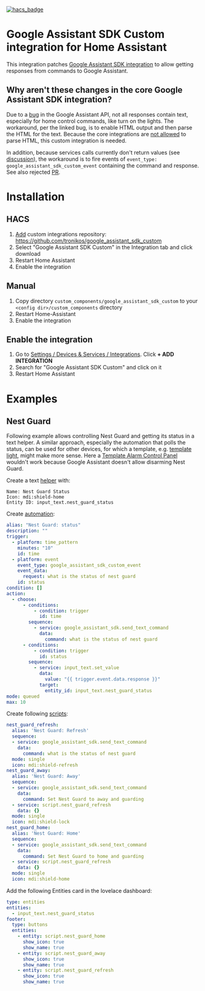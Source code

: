 [![hacs_badge](https://img.shields.io/badge/HACS-Custom-41BDF5.svg)](https://github.com/hacs/integration)

# Google Assistant SDK Custom integration for Home Assistant
This integration patches [Google Assistant SDK integration](https://www.home-assistant.io/integrations/google_assistant_sdk/) to allow getting responses from commands to Google Assistant.

## Why aren't these changes in the core Google Assistant SDK integration?
Due to a [bug](https://github.com/googlesamples/assistant-sdk-python/issues/391) in the Google Assistant API,
not all responses contain text, especially for home control commands, like turn on the lights.
The workaround, per the linked bug, is to enable HTML output and then parse the HTML for the text.
Because the core integrations are [not allowed](https://github.com/home-assistant/architecture/blob/master/adr/0004-webscraping.md) to parse HTML,
this custom integration is needed.

In addition, because services calls currently don't return values (see [discussion](https://github.com/home-assistant/architecture/discussions/777)),
the workaround is to fire events of `event_type: google_assistant_sdk_custom_event` containing the command and response.
See also rejected [PR](https://github.com/home-assistant/core/pull/84856).

# Installation

## HACS
1. [Add](http://homeassistant.local:8123/hacs/integrations) custom integrations repository: https://github.com/tronikos/google_assistant_sdk_custom
2. Select "Google Assistant SDK Custom" in the Integration tab and click download
3. Restart Home Assistant
4. Enable the integration

## Manual
1. Copy directory `custom_components/google_assistant_sdk_custom` to your `<config dir>/custom_components` directory
2. Restart Home-Assistant
3. Enable the integration

## Enable the integration
1. Go to [Settings / Devices & Services / Integrations](http://homeassistant.local:8123/config/integrations). Click **+ ADD INTEGRATION**
2. Search for "Google Assistant SDK Custom" and click on it
3. Restart Home Assistant

# Examples

## Nest Guard

Following example allows controlling Nest Guard and getting its status in a text helper.
A similar approach, especially the automation that polls the status, can be used for other devices,
for which a template, e.g. [template light](https://www.home-assistant.io/integrations/light.template/), might make more sense. 
Here a [Template Alarm Control Panel](https://www.home-assistant.io/integrations/alarm_control_panel.template/) wouldn't work
because Google Assistant doesn't allow disarming Nest Guard.

Create a text [helper](http://homeassistant.local:8123/config/helpers) with:

```
Name: Nest Guard Status
Icon: mdi:shield-home
Entity ID: input_text.nest_guard_status
```

Create [automation](http://homeassistant.local:8123/config/automation/dashboard):

```yaml
alias: "Nest Guard: status"
description: ""
trigger:
  - platform: time_pattern
    minutes: "10"
    id: time
  - platform: event
    event_type: google_assistant_sdk_custom_event
    event_data:
      request: what is the status of nest guard
    id: status
condition: []
action:
  - choose:
      - conditions:
          - condition: trigger
            id: time
        sequence:
          - service: google_assistant_sdk.send_text_command
            data:
              command: what is the status of nest guard
      - conditions:
          - condition: trigger
            id: status
        sequence:
          - service: input_text.set_value
            data:
              value: "{{ trigger.event.data.response }}"
            target:
              entity_id: input_text.nest_guard_status
mode: queued
max: 10
```

Create following [scripts](http://homeassistant.local:8123/config/script/dashboard):

```yaml
nest_guard_refresh:
  alias: 'Nest Guard: Refresh'
  sequence:
  - service: google_assistant_sdk.send_text_command
    data:
      command: what is the status of nest guard
  mode: single
  icon: mdi:shield-refresh
nest_guard_away:
  alias: 'Nest Guard: Away'
  sequence:
  - service: google_assistant_sdk.send_text_command
    data:
      command: Set Nest Guard to away and guarding
  - service: script.nest_guard_refresh
    data: {}
  mode: single
  icon: mdi:shield-lock
nest_guard_home:
  alias: 'Nest Guard: Home'
  sequence:
  - service: google_assistant_sdk.send_text_command
    data:
      command: Set Nest Guard to home and guarding
  - service: script.nest_guard_refresh
    data: {}
  mode: single
  icon: mdi:shield-home
```

Add the following Entities card in the lovelace dashboard:

```yaml
type: entities
entities:
  - input_text.nest_guard_status
footer:
  type: buttons
  entities:
    - entity: script.nest_guard_home
      show_icon: true
      show_name: true
    - entity: script.nest_guard_away
      show_icon: true
      show_name: true
    - entity: script.nest_guard_refresh
      show_icon: true
      show_name: true
```
